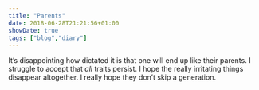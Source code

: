 ```yaml
---
title: "Parents"
date: 2018-06-28T21:21:56+01:00
showDate: true
tags: ["blog","diary"]
---
```


It’s disappointing how dictated it is that one will end up like their parents. I struggle to accept that *all* traits persist. I hope the really irritating things disappear altogether. I really hope they don’t skip a generation.
